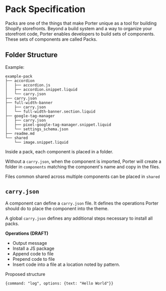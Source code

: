 # Pack Specification

Packs are one of the things that make Porter unique as a tool for building
Shopify storefronts. Beyond a build system and a way to organize your
storefront code, Porter enables developers to build sets of components.
These sets of components are called Packs.

## Folder Structure

Example:

```
example-pack
├── accordion
│   ├── accordion.js
│   ├── accordion.snippet.liquid
│   └── carry.json
├── carry.json
├── full-width-banner
│   ├── carry.json
│   └── full-width-banner.section.liquid
├── google-tag-manager
│   ├── carry.json
│   ├── pixel-google-tag-manager.snippet.liquid
│   └── settings_schema.json
├── readme.md
└── shared
    └── image.snippet.liquid
```

Inside a pack, each component is placed in a folder.

Without a `carry.json`, when the component is imported, Porter will create a
folder in `components` matching the component's name and copy in the files.

Files common shared across multiple components can be placed in `shared`

## `carry.json`

A component can define a `carry.json` file. It defines the operations Porter
should do to place the component into the theme.

A global `carry.json` defines any additional steps necessary to install all packs.

**Operations (DRAFT)**

* Output message
* Install a JS package
* Append code to file
* Prepend code to file
* Insert code into a file at a location noted by pattern.

Proposed structure

```
{command: "log", options: {text: "Hello World"}}
```
